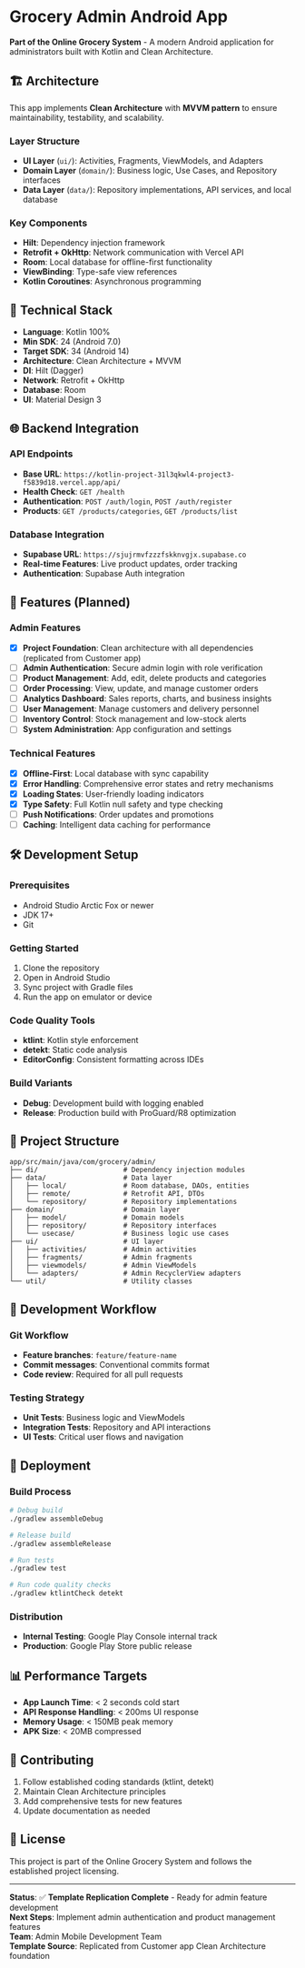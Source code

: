 # Grocery Admin Android App

**Part of the Online Grocery System** - A modern Android application for administrators built with Kotlin and Clean Architecture.

## 🏗️ Architecture

This app implements **Clean Architecture** with **MVVM pattern** to ensure maintainability, testability, and scalability.

### Layer Structure
- **UI Layer** (`ui/`): Activities, Fragments, ViewModels, and Adapters
- **Domain Layer** (`domain/`): Business logic, Use Cases, and Repository interfaces
- **Data Layer** (`data/`): Repository implementations, API services, and local database

### Key Components
- **Hilt**: Dependency injection framework
- **Retrofit + OkHttp**: Network communication with Vercel API
- **Room**: Local database for offline-first functionality
- **ViewBinding**: Type-safe view references
- **Kotlin Coroutines**: Asynchronous programming

## 🔧 Technical Stack

- **Language**: Kotlin 100%
- **Min SDK**: 24 (Android 7.0)
- **Target SDK**: 34 (Android 14)
- **Architecture**: Clean Architecture + MVVM
- **DI**: Hilt (Dagger)
- **Network**: Retrofit + OkHttp
- **Database**: Room
- **UI**: Material Design 3

## 🌐 Backend Integration

### API Endpoints
- **Base URL**: `https://kotlin-project-31l3qkwl4-project3-f5839d18.vercel.app/api/`
- **Health Check**: `GET /health`
- **Authentication**: `POST /auth/login`, `POST /auth/register`
- **Products**: `GET /products/categories`, `GET /products/list`

### Database Integration
- **Supabase URL**: `https://sjujrmvfzzzfskknvgjx.supabase.co`
- **Real-time Features**: Live product updates, order tracking
- **Authentication**: Supabase Auth integration

## 📱 Features (Planned)

### Admin Features
- [x] **Project Foundation**: Clean architecture with all dependencies (replicated from Customer app)
- [ ] **Admin Authentication**: Secure admin login with role verification
- [ ] **Product Management**: Add, edit, delete products and categories
- [ ] **Order Processing**: View, update, and manage customer orders
- [ ] **Analytics Dashboard**: Sales reports, charts, and business insights
- [ ] **User Management**: Manage customers and delivery personnel
- [ ] **Inventory Control**: Stock management and low-stock alerts
- [ ] **System Administration**: App configuration and settings

### Technical Features
- [x] **Offline-First**: Local database with sync capability
- [x] **Error Handling**: Comprehensive error states and retry mechanisms
- [x] **Loading States**: User-friendly loading indicators
- [x] **Type Safety**: Full Kotlin null safety and type checking
- [ ] **Push Notifications**: Order updates and promotions
- [ ] **Caching**: Intelligent data caching for performance

## 🛠️ Development Setup

### Prerequisites
- Android Studio Arctic Fox or newer
- JDK 17+
- Git

### Getting Started
1. Clone the repository
2. Open in Android Studio
3. Sync project with Gradle files
4. Run the app on emulator or device

### Code Quality Tools
- **ktlint**: Kotlin style enforcement
- **detekt**: Static code analysis
- **EditorConfig**: Consistent formatting across IDEs

### Build Variants
- **Debug**: Development build with logging enabled
- **Release**: Production build with ProGuard/R8 optimization

## 📁 Project Structure

```
app/src/main/java/com/grocery/admin/
├── di/                     # Dependency injection modules
├── data/                   # Data layer
│   ├── local/              # Room database, DAOs, entities
│   ├── remote/             # Retrofit API, DTOs
│   └── repository/         # Repository implementations
├── domain/                 # Domain layer
│   ├── model/              # Domain models
│   ├── repository/         # Repository interfaces
│   └── usecase/            # Business logic use cases
├── ui/                     # UI layer
│   ├── activities/         # Admin activities
│   ├── fragments/          # Admin fragments
│   ├── viewmodels/         # Admin ViewModels
│   └── adapters/           # Admin RecyclerView adapters
└── util/                   # Utility classes
```

## 🔄 Development Workflow

### Git Workflow
- **Feature branches**: `feature/feature-name`
- **Commit messages**: Conventional commits format
- **Code review**: Required for all pull requests

### Testing Strategy
- **Unit Tests**: Business logic and ViewModels
- **Integration Tests**: Repository and API interactions
- **UI Tests**: Critical user flows and navigation

## 🚀 Deployment

### Build Process
```bash
# Debug build
./gradlew assembleDebug

# Release build
./gradlew assembleRelease

# Run tests
./gradlew test

# Run code quality checks
./gradlew ktlintCheck detekt
```

### Distribution
- **Internal Testing**: Google Play Console internal track
- **Production**: Google Play Store public release

## 📊 Performance Targets

- **App Launch Time**: < 2 seconds cold start
- **API Response Handling**: < 200ms UI response
- **Memory Usage**: < 150MB peak memory
- **APK Size**: < 20MB compressed

## 🤝 Contributing

1. Follow established coding standards (ktlint, detekt)
2. Maintain Clean Architecture principles
3. Add comprehensive tests for new features
4. Update documentation as needed

## 📝 License

This project is part of the Online Grocery System and follows the established project licensing.

---

**Status**: ✅ **Template Replication Complete** - Ready for admin feature development  
**Next Steps**: Implement admin authentication and product management features  
**Team**: Admin Mobile Development Team  
**Template Source**: Replicated from Customer app Clean Architecture foundation
